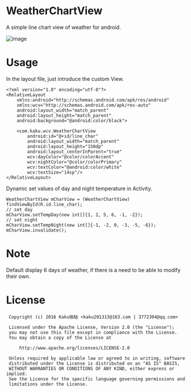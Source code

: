 # WeatherChartView
A simple line chart view of weather for android.

![image](https://github.com/kaku2015/WeatherChartView/raw/master/screenshots/show.png)

# Usage
In the layout file, just introduce the custom View.

```
<?xml version="1.0" encoding="utf-8"?>
<RelativeLayout
    xmlns:android="http://schemas.android.com/apk/res/android"
    xmlns:wcv="http://schemas.android.com/apk/res-auto"
    android:layout_width="match_parent"
    android:layout_height="match_parent"
    android:background="@android:color/black">

    <com.kaku.wcv.WeatherChartView
        android:id="@+id/line_char"
        android:layout_width="match_parent"
        android:layout_height="150dp"
        android:layout_centerInParent="true"
        wcv:dayColor="@color/colorAccent"
        wcv:nightColor="@color/colorPrimary"
        wcv:textColor="@android:color/white"
        wcv:textSize="14sp"/>
</RelativeLayout>
```
Dynamic set values of day and night temperature in Activity.

```
WeatherChartView mCharView = (WeatherChartView) findViewById(R.id.line_char);
// set day
mCharView.setTempDay(new int[]{1, 2, 5, 6, -1, -2});
// set night
mCharView.setTempNight(new int[]{-1, -2, 0, -3, -5, -6});
mCharView.invalidate();
```
# Note
Default display 6 days of weather, if there is a need to be able to modify their own.

# License
  ```
   Copyright (c) 2016 Kaku咖枯 <kaku201313@163.com | 3772304@qq.com>

   Licensed under the Apache License, Version 2.0 (the "License");
   you may not use this file except in compliance with the License.
   You may obtain a copy of the License at

       http://www.apache.org/licenses/LICENSE-2.0

   Unless required by applicable law or agreed to in writing, software
   distributed under the License is distributed on an "AS IS" BASIS,
   WITHOUT WARRANTIES OR CONDITIONS OF ANY KIND, either express or implied.
   See the License for the specific language governing permissions and
   limitations under the License.
```
